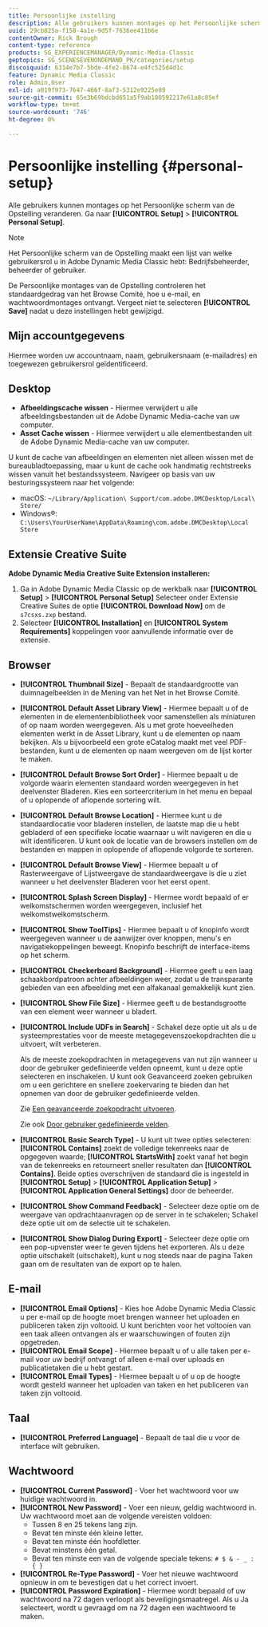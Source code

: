```yaml
---
title: Persoonlijke instelling
description: Alle gebruikers kunnen montages op het Persoonlijke scherm van de Opstelling van Adobe Dynamic Media Classic veranderen.
uuid: 29cb825a-f158-4a1e-9d5f-7636ee411b6e
contentOwner: Rick Brough
content-type: reference
products: SG_EXPERIENCEMANAGER/Dynamic-Media-Classic
geptopics: SG_SCENESEVENONDEMAND_PK/categories/setup
discoiquuid: 6314e7b7-5bde-4fe2-8674-e4fc525d4d1c
feature: Dynamic Media Classic
role: Admin,User
exl-id: a019f973-7647-466f-8af3-5312e9225e89
source-git-commit: 65e3b69bdcbd651a5f9ab100592217e61a8c05ef
workflow-type: tm+mt
source-wordcount: '746'
ht-degree: 0%

---
```


# Persoonlijke instelling {#personal-setup}

Alle gebruikers kunnen montages op het Persoonlijke scherm van de Opstelling veranderen. Ga naar **[!UICONTROL Setup]** > **[!UICONTROL Personal Setup]**.

>[!NOTE]
>
>Het Persoonlijke scherm van de Opstelling maakt een lijst van welke gebruikersrol u in Adobe Dynamic Media Classic hebt: Bedrijfsbeheerder, beheerder of gebruiker.

De Persoonlijke montages van de Opstelling controleren het standaardgedrag van het Browse Comité, hoe u e-mail, en wachtwoordmontages ontvangt. Vergeet niet te selecteren **[!UICONTROL Save]** nadat u deze instellingen hebt gewijzigd.

## Mijn accountgegevens

Hiermee worden uw accountnaam, naam, gebruikersnaam (e-mailadres) en toegewezen gebruikersrol geïdentificeerd.

## Desktop

* **Afbeeldingscache wissen** - Hiermee verwijdert u alle afbeeldingsbestanden uit de Adobe Dynamic Media-cache van uw computer.
* **Asset Cache wissen** - Hiermee verwijdert u alle elementbestanden uit de Adobe Dynamic Media-cache van uw computer.

U kunt de cache van afbeeldingen en elementen niet alleen wissen met de bureaubladtoepassing, maar u kunt de cache ook handmatig rechtstreeks wissen vanuit het bestandssysteem. Navigeer op basis van uw besturingssysteem naar het volgende:

* macOS: `~/Library/Application\ Support/com.adobe.DMCDesktop/Local\ Store/`
* Windows®: `C:\Users\YourUserName\AppData\Roaming\com.adobe.DMCDesktop\Local Store`

## Extensie Creative Suite

**Adobe Dynamic Media Creative Suite Extension installeren:**

1. Ga in Adobe Dynamic Media Classic op de werkbalk naar **[!UICONTROL Setup]** > **[!UICONTROL Personal Setup]** Selecteer onder Extensie Creative Suites de optie **[!UICONTROL Download Now]** om de `s7csxs.zxp` bestand.
1. Selecteer **[!UICONTROL Installation]** en **[!UICONTROL System Requirements]** koppelingen voor aanvullende informatie over de extensie.

<!--    A readme file is included at the root of the unzipped file to provide you with additional information about the extension.

1. Depending on your installed operating system, do one of the following: -->

<!-- #### Windows

|If you are running|Do this|
|--- |--- |
|Adobe Illustrator 18 in Adobe Creative Cloud 2014|<ul><li>From the root of the unzipped folder, select CC-2014.</li><li>Depending on the bit version of Adobe Illustrator that you are using, select win32 or win64.</li><li>Select libraries > flame, and then copy `aflame.dll` to Adobe Illustrator's executable folder. For example, `C:\Program Files\Adobe\Adobe Illustrator CC 2014\Support Files\Contents\Windows`. </li></ul><br/>**Note**: This example path is for the 64-bit location; the 32-bit location may fall under Program Files (x86) instead. <br/><ul><li>Return to the same libraries folder, select flamingo, and then copy `aflamingo.dll` to the same Adobe Illustrator executable folder that you used in the previous step. </li><li>Return to the win32 or win64 folder that you selected in step 2, and then copy `AdobeS7FXGFileFormat.aip` to Adobe Illustrator's plug-ins folder. For example, `C:\Program Files\Adobe\Adobe Illustrator CC 2014\Plug-ins\Illustrator Formats`. </li></ul> <br/>**Note**: This example path is for the 64-bit location; the 32-bit location may fall under Program Files (x86) instead.|
|Adobe Illustrator 17 in Adobe Creative Cloud|<ul><li>From the root of the unzipped folder, select CC. </li><li>Depending on the bit version of Adobe Illustrator that you are using, select win32 or win64.</li><li> Copy `AdobeS7FXGFileFormat.aip` to Adobe Illustrator's plug-ins folder. For example, `C:\Program Files\Adobe\Adobe Illustrator CC (64 Bit)\Plug-ins\Illustrator Formats`.</li></ul><br/>**Note**: This example path is for the 64-bit location; the 32-bit location may fall under Program Files (x86) instead.|
|Adobe Illustrator 16 in Adobe Creative Suite 6|<ul><li>From the root of the unzipped folder, select 6.0. </li><li>Depending on the bit version of Adobe Illustrator that you are using, select win32 or win64. </li><li>Copy AdobeS7FXGFileFormat.aip to Adobe Illustrator's plug-ins folder. For example, `C:\Program Files\Adobe\Adobe Illustrator CS6 (64 Bit)\Plug-ins\Illustrator Formats`.</li></ul><br/>**Note**: This example path is for the 64-bit location; the 32-bit location may fall under Program Files (x86) instead.|

#### Mac

|If you are running|Do this|
|--- |--- |
|Adobe Illustrator 18 in Adobe Creative Cloud 2014|<ul><li>From the root of the unzipped folder, select CC-2014 > mac64.</li><li>Select libraries > flame, and then copy the `aflame.framework` folder to Adobe Illustrator package contents folder. For example, `/Applications/Adobe Illustrator CC 2014/ Illustrator.app/Contents/Frameworks/`. (To open Adobe Illustrator’s package contents folder, right-select on the Adobe illustrator CC 2014 icon and select Show Package Contents from context menu).</li><li>Return to the same libraries folder, select `flamingo`, and then copy the `aflamingo.framework` folder to the same Adobe Illustrator package contents folder that you used in the previous step.</li><li>Return to the mac64 folder that you selected in step 1, and then copy the `AdobeS7FXGFileFormat.aip` folder to Adobe Illustrator’s plug-in folder. For example, `/Applications/Adobe Illustrator CC 2014/Plug-ins/Illustrator Formats/`.</li></ul><br/>|
|Adobe Illustrator 17 in Adobe Creative Cloud|<ul><li>From the root of the unzipped folder, select CC > mac64</li><li>Copy the `AdobeS7FXGFileFormat.aip` folder to Adobe Illustrator’s plug-in folder. For example, `/Applications/Adobe Illustrator CC/Plug-ins/Illustrator Formats/`.</li></ul><br/>|
|Adobe Illustrator 16 in Adobe Creative Suite 6|<ul><li>From the root of the unzipped folder, select 6.0 > mac64</li><li>Copy the `AdobeS7FXGFileFormat.aip` folder to Adobe Illustrator’s plug-in folder. For example, `/Applications/Adobe Illustrator CS6/Plug-ins/Illustrator Formats/`.</li></ul>|

The plug-in is now available for you to use in Adobe Illustrator. -->

## Browser

* **[!UICONTROL Thumbnail Size]** - Bepaalt de standaardgrootte van duimnagelbeelden in de Mening van het Net in het Browse Comité.
* **[!UICONTROL Default Asset Library View]** - Hiermee bepaalt u of de elementen in de elementenbibliotheek voor samenstellen als miniaturen of op naam worden weergegeven. Als u met grote hoeveelheden elementen werkt in de Asset Library, kunt u de elementen op naam bekijken. Als u bijvoorbeeld een grote eCatalog maakt met veel PDF-bestanden, kunt u de elementen op naam weergeven om de lijst korter te maken.
* **[!UICONTROL Default Browse Sort Order]** - Hiermee bepaalt u de volgorde waarin elementen standaard worden weergegeven in het deelvenster Bladeren. Kies een sorteercriterium in het menu en bepaal of u oplopende of aflopende sortering wilt.
* **[!UICONTROL Default Browse Location]** - Hiermee kunt u de standaardlocatie voor bladeren instellen, de laatste map die u hebt gebladerd of een specifieke locatie waarnaar u wilt navigeren en die u wilt identificeren. U kunt ook de locatie van de browsers instellen om de bestanden en mappen in oplopende of aflopende volgorde te sorteren.
* **[!UICONTROL Default Browse View]** - Hiermee bepaalt u of Rasterweergave of Lijstweergave de standaardweergave is die u ziet wanneer u het deelvenster Bladeren voor het eerst opent.
* **[!UICONTROL Splash Screen Display]** - Hiermee wordt bepaald of er welkomstschermen worden weergegeven, inclusief het welkomstwelkomstscherm.
* **[!UICONTROL Show ToolTips]** - Hiermee bepaalt u of knopinfo wordt weergegeven wanneer u de aanwijzer over knoppen, menu&#39;s en navigatiekoppelingen beweegt. Knopinfo beschrijft de interface-items op het scherm.
* **[!UICONTROL Checkerboard Background]** - Hiermee geeft u een laag schaakbordpatroon achter afbeeldingen weer, zodat u de transparante gebieden van een afbeelding met een alfakanaal gemakkelijk kunt zien.
* **[!UICONTROL Show File Size]** - Hiermee geeft u de bestandsgrootte van een element weer wanneer u bladert.
* **[!UICONTROL Include UDFs in Search]** - Schakel deze optie uit als u de systeemprestaties voor de meeste metagegevenszoekopdrachten die u uitvoert, wilt verbeteren.

   Als de meeste zoekopdrachten in metagegevens van nut zijn wanneer u door de gebruiker gedefinieerde velden opneemt, kunt u deze optie selecteren en inschakelen. U kunt ook Geavanceerd zoeken gebruiken om u een gerichtere en snellere zoekervaring te bieden dan het opnemen van door de gebruiker gedefinieerde velden.

   Zie [Een geavanceerde zoekopdracht uitvoeren](searching-assets.md#conducting_an_advanced_search).

   Zie ook [Door gebruiker gedefinieerde velden](application-setup.md#user_defined_fields).

* **[!UICONTROL Basic Search Type]** - U kunt uit twee opties selecteren: **[!UICONTROL Contains]** zoekt de volledige tekenreeks naar de opgegeven waarde; **[!UICONTROL StartsWith]** zoekt vanaf het begin van de tekenreeks en retourneert sneller resultaten dan **[!UICONTROL Contains]**. Beide opties overschrijven de standaard die is ingesteld in **[!UICONTROL Setup]** > **[!UICONTROL Application Setup]** > **[!UICONTROL Application General Settings]** door de beheerder.
* **[!UICONTROL Show Command Feedback]** - Selecteer deze optie om de weergave van opdrachtaanvragen op de server in te schakelen; Schakel deze optie uit om de selectie uit te schakelen.
* **[!UICONTROL Show Dialog During Export]** - Selecteer deze optie om een pop-upvenster weer te geven tijdens het exporteren. Als u deze optie uitschakelt (uitschakelt), kunt u nog steeds naar de pagina Taken gaan om de resultaten van de export op te halen.

## E-mail

* **[!UICONTROL Email Options]** - Kies hoe Adobe Dynamic Media Classic u per e-mail op de hoogte moet brengen wanneer het uploaden en publiceren taken zijn voltooid. U kunt berichten voor het voltooien van een taak alleen ontvangen als er waarschuwingen of fouten zijn opgetreden.
* **[!UICONTROL Email Scope]** - Hiermee bepaalt u of u alle taken per e-mail voor uw bedrijf ontvangt of alleen e-mail over uploads en publicatietaken die u hebt gestart.
* **[!UICONTROL Email Types]** - Hiermee bepaalt u of u op de hoogte wordt gesteld wanneer het uploaden van taken en het publiceren van taken zijn voltooid.

## Taal

* **[!UICONTROL Preferred Language]** - Bepaalt de taal die u voor de interface wilt gebruiken.

## Wachtwoord

* **[!UICONTROL Current Password]** - Voer het wachtwoord voor uw huidige wachtwoord in.
* **[!UICONTROL New Password]** - Voer een nieuw, geldig wachtwoord in. Uw wachtwoord moet aan de volgende vereisten voldoen:
   * Tussen 8 en 25 tekens lang zijn.
   * Bevat ten minste één kleine letter.
   * Bevat ten minste één hoofdletter.
   * Bevat minstens één getal.
   * Bevat ten minste een van de volgende speciale tekens: `# $ & - _ : { }`
* **[!UICONTROL Re-Type Password]** - Voer het nieuwe wachtwoord opnieuw in om te bevestigen dat u het correct invoert.
* **[!UICONTROL Password Expiration]** - Hiermee wordt bepaald of uw wachtwoord na 72 dagen verloopt als beveiligingsmaatregel. Als u Ja selecteert, wordt u gevraagd om na 72 dagen een wachtwoord te maken.
